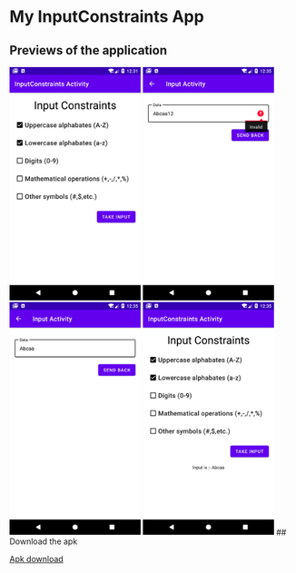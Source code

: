 # My InputConstraints  App


## Previews of the application

<img title="" src="https://github.com/abhishek123-bit/CDN/blob/main/InputConstraints/01.png?raw=true" alt="" width="231">
<img title="" src="https://github.com/abhishek123-bit/CDN/blob/main/InputConstraints/02.png?raw=true" alt="" width="231">
<img title="" src="https://github.com/abhishek123-bit/CDN/blob/main/InputConstraints/03.png?raw=true" alt="" width="231">
<img title="" src="https://github.com/abhishek123-bit/CDN/blob/main/InputConstraints/04.png?raw=true" alt="" width="231">
## Download the apk

[Apk download](https://github.com/abhishek123-bit/Input-Constraints/releases/download/0.0.1/app-debug.apk)

